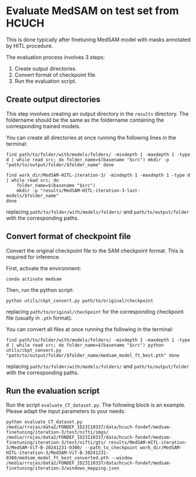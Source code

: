 # Evaluate MedSAM on test set from HCUCH

This is done typically after finetuning MedSAM model with masks annotated by HITL procedure.

The evaluation process involves 3 steps:

1. Create output directories.
2. Convert format of checkpoint file.
3. Run the evaluation script.

## Create output directories

This step involves creating an output directory in the `results` directory. The foldername should be the same as the foldername containing the corresponding trained models.

You can create all directories at once running the following lines in the terminal:

```
find path/to/folder/with/models/folders/ -mindepth 1 -maxdepth 1 -type d | while read src; do folder_name=$(basename "$src") mkdir -p "path/to/output/folder/$folder_name" done
```

```
find work_dir/MedSAM-HITL-iteration-3/ -mindepth 1 -maxdepth 1 -type d | while read src; do
    folder_name=$(basename "$src")
    mkdir -p "results/MedSAM-HITL-iteration-3-last-models/$folder_name"
done
```

replacing `path/to/folder/with/models/folders/` and `path/to/output/folder` with the corresponding paths.

## Convert format of checkpoint file

Convert the original checkpoint file to the SAM checkpoint format. This is required for inference.

First, activate the environment:

```
conda activate medsam
```

Then, run the python script:

```
python utils/ckpt_convert.py path/to/original/checkpoint
```

replacing `path/to/original/checkpoint` for the corresponding checkpoint file (usually in `.pth` format).

You can convert all files at once running the following in the terminal:

```
find path/to/folder/with/models/folders/ -mindepth 1 -maxdepth 1 -type d | while read src; do folder_name=$(basename "$src") python utils/ckpt_convert.py "path/to/output/folder/$folder_name/medsam_model_ft_best.pth" done
```

replacing `path/to/folder/with/models/folders/` and `path/to/output/folder` with the corresponding paths.

## Run the evaluation script

Run the script `evaluate_CT_dataset.py`. The following block is an example. Please adapt the input parameters to your needs:

```
python evaluate_CT_dataset.py /media/rrojas/data2/FONDEF_ID23I10337/data/hcuch-fondef/medsam-finetuning/iteration-3/test/nifti/imgs/ /media/rrojas/data2/FONDEF_ID23I10337/data/hcuch-fondef/medsam-finetuning/iteration-3/test/nifti/gts/ results/MedSAM-HITL-iteration-3/MedSAM-ViT-B-20241231-0300/ --path_to_checkpoint work_dir/MedSAM-HITL-iteration-3/MedSAM-ViT-B-20241231-0300/medsam_model_ft_best_converted.pth --window /media/rrojas/data2/FONDEF_ID23I10337/data/hcuch-fondef/medsam-finetuning/iteration-3/windows_mapping.json
```
